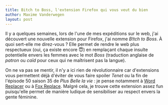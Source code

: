 ```yaml
---
title: Bitch to Boss, l'extension Firefox qui vous veut du bien
author: Maxime Vanderwegen
layout: post
---
```

Il y a quelques semaines, lors de l'une de mes expéditions sur le web, j'ai découvert une nouvelle extension pour Firefox, j'ai nomme _B!tch to Boss_. À quoi sert-elle me direz-vous ? Elle permet de rendre le web plus respectueux (oui, ça existe encore 😇) en remplaçant chaque insulte potentielle envers les femmes avec le mot _Boss_ (traduction anglaise de _patron_ ou _caïd_ pour ceux qui ne maîtrisent pas la langue).

On ne va pas se mentir, il n'y a ici rien de révolutionnaire car d'extensions vous permettent déjà d'éviter de vous faire spoiler _Tenet_ ou la fin de l'épisode 50 saison 35 de _Plus Belle la vie_ : je pense notamment à [Word Replacer](https://addons.mozilla.org/en-CA/firefox/addon/zero-word-replacer/) ou à [Fox Replace](https://addons.mozilla.org/en-US/firefox/addon/foxreplace/). Malgré cela, je trouve cette extension assez fun puisqu'elle permet de manière ludique de sensibiliser au respect envers la gente féminine.

